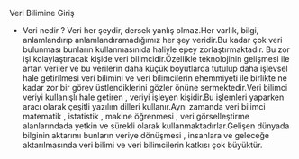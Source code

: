 Veri Bilimine Giriş
- Veri nedir ? Veri her şeydir, dersek yanlış olmaz.Her varlık, bilgi, anlamlandırıp anlamlandıramadığımız her şey veridir.Bu kadar çok veri bulunması bunların kullanmasınıda haliyle epey zorlaştırmaktadır. Bu zor işi kolaylaştıracak kişide veri bilimcidir.Özellikle teknolojinin gelişmesi ile artan veriler ve bu verilerin daha küçük boyutlarda tutulup daha işlevsel hale getirilmesi veri bilimini ve veri bilimcilerin ehemmiyeti ile birlikte ne kadar zor bir görev üstlendiklerini gözler önüne sermektedir.Veri bilimci veriyi kullanışlı hale getiren , veriyi işleyen kişidir.Bu işlemleri yaparken aracı olarak çeşitli yazılım dilleri kullanır.Aynı zamanda veri bilimci matematik , istatistik , makine öğrenmesi , veri görselleştirme alanlarındada yetkin ve sürekli olarak kullanmaktadırlar.Gelişen dünyada bilginin aktarımı bunların veriye dönüşmesi , insanlara ve geleceğe aktarılmasında veri bilimi ve veri bilimcilerin katkısı çok büyüktür.